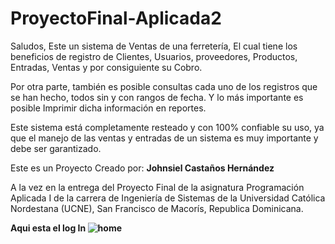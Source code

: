 # ProyectoFinal-Aplicada2


Saludos, Este un sistema de Ventas de una ferretería, El cual tiene los beneficios de registro de Clientes, 
Usuarios, proveedores, Productos, Entradas, Ventas y por consiguiente su Cobro.

Por otra parte, también es posible consultas cada uno de los registros que se han hecho, todos sin y con rangos de
fecha. Y lo más importante es posible Imprimir dicha información en reportes.

Este sistema está completamente resteado y con 100% confiable su uso, ya que el manejo de las ventas y entradas de un
sistema es muy importante y debe ser garantizado.

Este es un Proyecto Creado por:
                <b>Johnsiel Castaños Hernández</b>
               
A la vez en la entrega del Proyecto Final de la asignatura Programación Aplicada I de la carrera de Ingeniería de Sistemas
de la Universidad Católica Nordestana (UCNE), San Francisco de Macorís, Republica Dominicana.

<b> Aqui esta el log In<b>
![home](https://user-images.githubusercontent.com/50462377/69778784-6bca5980-1184-11ea-9219-db1ecf9e91fe.PNG)
